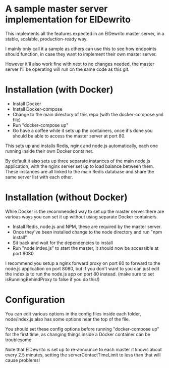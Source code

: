 # A sample master server implementation for ElDewrito

This implements all the features expected in an ElDewrito master server, in a stable, scalable, production-ready way.

I mainly only call it a sample as others can use this to see how endpoints should function, in case they want to implement their own master server.

However it'll also work fine with next to no changes needed, the master server I'll be operating will run on the same code as this git.

Installation (with Docker)
=============
- Install Docker
- Install Docker-compose
- Change to the main directory of this repo (with the docker-compose.yml file)
- Run "docker-compose up"
- Go have a coffee while it sets up the containers, once it's done you should be able to access the master server at port 80.

This sets up and installs Redis, nginx and node.js automatically, each one running inside their own Docker container.

By default it also sets up three separate instances of the main node.js application, with the nginx server set up to load balance between them.
These instances are all linked to the main Redis database and share the same server list with each other.

Installation (without Docker)
=============================
While Docker is the recommended way to set up the master server there are various ways you can set it up without using separate Docker containers.

- Install Redis, node.js and NPM, these are required by the master server.
- Once they've been installed change to the node directory and run "npm install"
- Sit back and wait for the dependencies to install
- Run "node index.js" to start the master, it should now be accessible at port 8080

I recommend you setup a nginx forward proxy on port 80 to forward to the node.js application on port 8080, but if you don't want to you can just edit the index.js to run the node.js app on port 80 instead. (make sure to set isRunningBehindProxy to false if you do this!)

Configuration
=============
You can edit various options in the config files inside each folder, node/index.js also has some options near the top of the file.

You should set these config options before running "docker-compose up" for the first time, as changing things inside a Docker container can be troublesome.

Note that ElDewrito is set up to re-announce to each master it knows about every 2.5 minutes, setting the serverContactTimeLimit to less than that will cause problems!